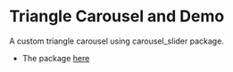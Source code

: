 # Triangle Carousel and Demo

A custom triangle carousel using carousel_slider package.
- The package [here](https://pub.dev/packages/carousel_slider) 
